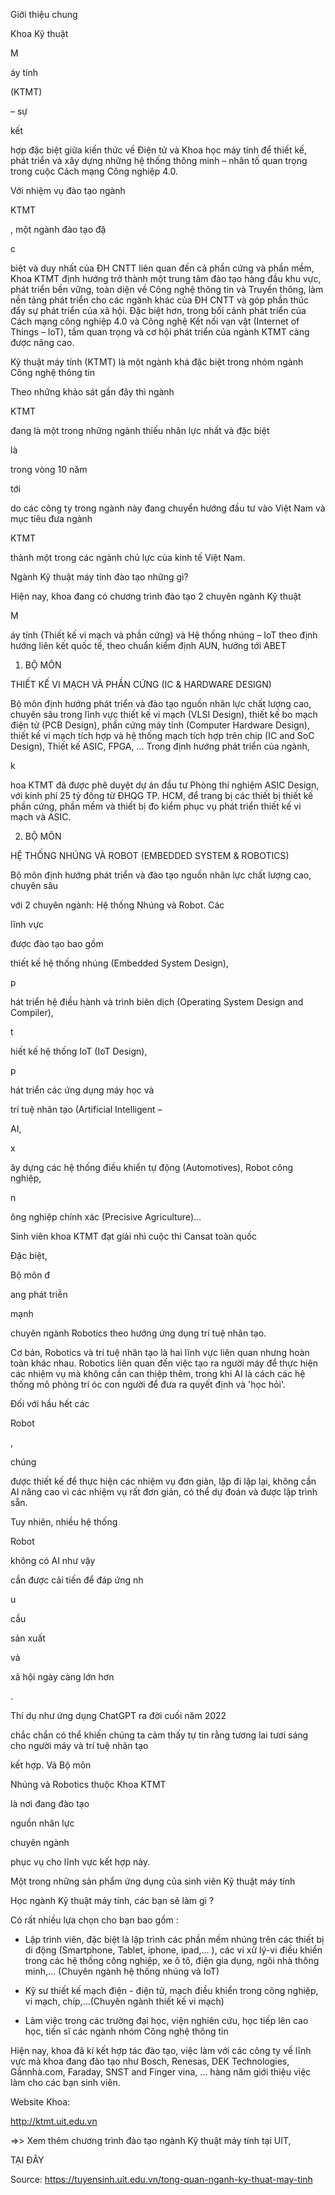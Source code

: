 Giới thiệu chung

Khoa Kỹ thuật

M

áy tính

(KTMT)

– sự

kết

hợp đặc biệt giữa kiến thức về Điện tử và Khoa học máy tính để thiết kế, phát triển và xây dựng những hệ thống thông minh – nhân tố quan trọng trong cuộc Cách mạng Công nghiệp 4.0.

Với nhiệm vụ đào tạo ngành

KTMT

, một ngành đào tạo đặ

c

biệt và duy nhất của ĐH CNTT liên quan đến cả phần cứng và phần mềm, Khoa KTMT định hướng trở thành một trung tâm đào tạo hàng đầu khu vực, phát triển bền vững, toàn diện về Công nghệ thông tin và Truyền thông, làm nền tảng phát triển cho các ngành khác của ĐH CNTT và góp phần thúc đẩy sự phát triển của xã hội. Đặc biệt hơn, trong bối cảnh phát triển của Cách mạng công nghiệp 4.0 và Công nghệ Kết nối vạn vật (Internet of Things – IoT), tầm quan trọng và cơ hội phát triển của ngành KTMT càng được nâng cao.

Kỹ thuật máy tính (KTMT) là một ngành khá đặc biệt trong nhóm ngành Công nghệ thông tin

Theo những khảo sát gần đây thì ngành

KTMT

đang là một trong những ngành thiếu nhân lực nhất và đặc biệt

là

trong vòng 10 năm

tới

do các công ty trong ngành này đang chuyển hướng đầu tư vào Việt Nam và mục tiêu đưa ngành

KTMT

thành một trong các ngành chủ lực của kinh tế Việt Nam.

Ngành Kỹ thuật máy tính đào tạo những gì?

Hiện nay, khoa đang có chương trình đào tạo 2 chuyên ngành Kỹ thuật

M

áy tính (Thiết kế vi mạch và phần cứng) và Hệ thống nhúng – IoT theo định hướng liên kết quốc tế, theo chuẩn kiểm định AUN, hướng tới ABET

1. BỘ MÔN

THIẾT KẾ VI MẠCH VÀ PHẦN CỨNG (IC & HARDWARE DESIGN)

Bộ môn định hướng phát triển và đào tạo nguồn nhân lực chất lượng cao, chuyên sâu trong lĩnh vực thiết kế vi mạch (VLSI Design), thiết kế bo mạch điện tử (PCB Design), phần cứng máy tính (Computer Hardware Design), thiết kế vi mạch tích hợp và hệ thống mạch tích hợp trên chip (IC and SoC Design), Thiết kế ASIC, FPGA, … Trong định hướng phát triển của ngành,

k

hoa KTMT đã được phê duyệt dự án đầu tư Phòng thí nghiệm ASIC Design, với kinh phí 25 tỷ đồng từ ĐHQG TP. HCM, để trang bị các thiết bị thiết kế phần cứng, phần mềm và thiết bị đo kiểm phục vụ phát triển thiết kế vi mạch và ASIC.

2. BỘ MÔN

HỆ THỐNG NHÚNG VÀ ROBOT (EMBEDDED SYSTEM & ROBOTICS)

Bộ môn định hướng phát triển và đào tạo nguồn nhân lực chất lượng cao, chuyên sâu

với 2 chuyên ngành: Hệ thống Nhúng và Robot. Các

lĩnh vực

được đào tạo bao gồm

thiết kế hệ thống nhúng (Embedded System Design),

p

hát triển hệ điều hành và trình biên dịch (Operating System Design and Compiler),

t

hiết kế hệ thống IoT (IoT Design),

p

hát triển các ứng dụng máy học và

trí tuệ nhân tạo (Artificial Intelligent –

AI,

x

ây dựng các hệ thống điều khiển tự động (Automotives), Robot công nghiệp,

n

ông nghiệp chính xác (Precisive Agriculture)…

Sinh viên khoa KTMT đạt giải nhì cuộc thi Cansat toàn quốc

Đặc biệt,

Bộ môn đ

ang phát triễn

mạnh

chuyên ngành Robotics theo hướng ứng dụng trí tuệ nhân tạo.

Cơ bản, Robotics và trí tuệ nhân tạo là hai lĩnh vực liên quan nhưng hoàn toàn khác nhau. Robotics liên quan đến việc tạo ra người máy để thực hiện các nhiệm vụ mà không cần can thiệp thêm, trong khi AI là cách các hệ thống mô phỏng trí óc con người để đưa ra quyết định và 'học hỏi'.

Đối với hầu hết các

Robot

,

chúng

được thiết kế để thực hiện các nhiệm vụ đơn giản, lặp đi lặp lại, không cần AI nâng cao vì các nhiệm vụ rất đơn giản, có thể dự đoán và được lập trình sẵn.

Tuy nhiên, nhiều hệ thống

Robot

không có AI như vậy

cần được cải tiến để đáp ứng nh

u

cầu

sản xuất

và

xã hội ngày càng lớn hơn

.

Thí dụ như ứng dụng ChatGPT ra đời cuối năm 2022

chắc chắn có thể khiến chúng ta cảm thấy tự tin rằng tương lai tươi sáng cho người máy và trí tuệ nhân tạo

kết hợp. Và Bộ môn

Nhúng và Robotics thuộc Khoa KTMT

là nơi đang đào tạo

nguồn nhân lực

chuyên ngành

phục vụ cho lĩnh vực kết hợp này.

Một trong những sản phẩm ứng dụng của sinh viên Kỹ thuật máy tính

Học ngành Kỹ thuật máy tính, các bạn sẽ làm gì ?

Có rất nhiều lựa chọn cho bạn bao gồm :

- Lập trình viên, đặc biệt là lập trình các phần mềm nhúng trên các thiết bị di động (Smartphone, Tablet, iphone, ipad,… ), các vi xử lý-vi điều khiển trong các hệ thống công nghiệp, xe ô tô, điện gia dụng, ngôi nhà thông minh,… (Chuyên ngành hệ thống nhúng và IoT)

- Kỹ sư thiết kế mạch điện - điện tử, mạch điều khiển trong công nghiệp, vi mạch, chip,…(Chuyên ngành thiết kế vi mạch)

- Làm việc trong các trường đại học, viện nghiên cứu, học tiếp lên cao học, tiến sĩ các ngành nhóm Công nghệ thông tin

Hiện nay, khoa đã kí kết hợp tác đào tạo, việc làm với các công ty về lĩnh vực mà khoa đang đào tạo như Bosch, Renesas, DEK Technologies, Gầnnhà.com, Faraday, SNST and Finger vina, … hàng năm giới thiệu việc làm cho các bạn sinh viên.

Website Khoa:

http://ktmt.uit.edu.vn

=>> Xem thêm chương trình đào tạo ngành Kỹ thuật máy tính tại UIT,

TẠI ĐÂY

Source: https://tuyensinh.uit.edu.vn/tong-quan-nganh-ky-thuat-may-tinh